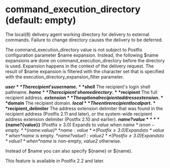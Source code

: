 # command_execution_directory (default: empty)
 The local(8) delivery agent working directory for delivery to
external commands. Failure to change directory causes the delivery
to be deferred. 


 The command\_execution\_directory value is not subject to Postfix
configuration parameter $name expansion. Instead, the following
$name expansions are done on command\_execution\_directory before the
directory is used. Expansion happens in the context
of the delivery request. The result of $name expansion is filtered
with the character set that is specified with the
execution\_directory\_expansion\_filter parameter. 



**$user**
The recipient's username. 
**$shell**
The recipient's login shell pathname. 
**$home**
The recipient's home directory. 
**$recipient**
The full recipient address. 
**$extension**
The optional recipient address extension. 
**$domain**
The recipient domain. 
**$local**
The entire recipient localpart. 
**$recipient\_delimiter**
The address extension delimiter that was found in the recipient
address (Postfix 2.11 and later), or the system-wide recipient
address extension delimiter (Postfix 2.10 and earlier). 
**${name?value}**
**${name?{value}}** (Postfix ≥ 3.0)
Expands to *value* when *$name* is non-empty. 
**${name:value}**
**${name:{value}}** (Postfix ≥ 3.0)
Expands to *value* when *$name* is empty. 
**${name?{value1}:{value2}}** (Postfix ≥ 3.0)
Expands to *value1* when *$name* is non-empty,
*value2* otherwise. 


Instead of $name you can also specify ${name} or $(name).



 This feature is available in Postfix 2.2 and later. 


